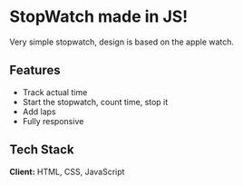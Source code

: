 
# StopWatch made in JS!

Very simple stopwatch, design is based on the apple watch.


## Features

- Track actual time
- Start the stopwatch, count time, stop it
- Add laps
- Fully responsive


## Tech Stack

**Client:** HTML, CSS, JavaScript


